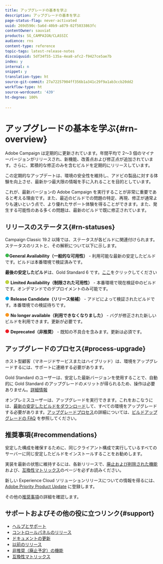 ```yaml
---
title: アップグレードの基本を学ぶ
description: アップグレードの基本を学ぶ
page-status-flag: never-activated
uuid: 269d590c-5a6d-40b9-a879-02f5033863fc
contentOwner: sauviat
products: SG_CAMPAIGN/CLASSIC
audience: rns
content-type: reference
topic-tags: latest-release-notes
discoiquuid: 5df34f55-135a-4ea8-afc2-f9427ce5ae7b
index: y
internal: n
snippet: y
translation-type: ht
source-git-commit: 27a72257904ff356b1a341c29f9a1ab3ccb20dd2
workflow-type: ht
source-wordcount: '439'
ht-degree: 100%

---
```



# アップグレードの基本を学ぶ{#rn-overview}

Adobe Campaign は定期的に更新されています。年間平均で 2～3 個のマイナーバージョンがリリースされ、新機能、改善点および修正点が追加されています。さらに、累積的な修正のみを含むビルドを定期的にリリースしています。

この定期的なアップデートは、環境の安全性を維持し、アドビの製品に対する体験を向上させ、最新かつ最大限の情報を手に入れることを目的としています。

これが、最新バージョンの Adobe Campaign を実行することが非常に重要であると考える理由です。また、最近のビルドでの問題の特定、再現、修正が通常よりも速いという点で、より優れたサポート体験を得ることができます。また、発生する可能性のある多くの問題は、最新のビルドで既に修正されています。

## リリースのステータス{#rn-statuses}

Campaign Classic 19.2 以降では、ステータスが各ビルドに関連付けられます。ステータスのリストと、その解釈について以下に示します。

![](assets/do-not-localize/green3.png)**General Availability（一般的な可用性）** - 利用可能な最新の安定したビルドです。ビルドは本番環境で検証済みです。

**最後の安定したビルド**&#x200B;は、Gold Standard 6 です。[ここ](../../rn/using/gold-standard.md)をクリックしてください

![](assets/do-not-localize/limited.png) **Limited Availability（制限された可用性）** - 本番環境で現在検証中のビルドです。オンデマンドでのデプロイメントのみ可能です。

![](assets/do-not-localize/blue3.png) **Release Candidate（リリース候補）** - アドビによって検証されたビルドです。本番環境での検証待ちです。

![](assets/do-not-localize/orange3.png) **No longer available（利用できなくなりました）** - バグが修正された新しいビルドを利用できます。更新が必要です。

![](assets/do-not-localize/red3.png) **Deprecated（非推奨）** - 既知の不具合を含みます。更新は必須です。

## アップグレードのプロセス{#process-upgrade}

ホスト型顧客（マネージドサービスまたはハイブリッド）は、環境をアップグレードするには、サポートに連絡する必要があります。

Gold Standard のユーザーは、安定した最新バージョンを使用することで、自動的に Gold Standard のアップグレードのメリットが得られるため、操作は必要ありません。[詳細情報](https://helpx.adobe.com/jp/campaign/kb/gold-standard.html#gs-6)

オンプレミスユーザーは、アップグレードを実行できます。これをおこなうには、[最新の安定したビルドをダウンロード](https://experience.adobe.com/#/downloads/content/software-distribution/jp/campaign.html)して、すべての環境をアップグレードする必要があります。[アップグレードプロセス](https://helpx.adobe.com/jp/campaign/kb/acc-build-upgrade.html)の詳細については、[ビルドアップグレードの FAQ](https://helpx.adobe.com/jp/campaign/kb/build-upgrade-faq.html) を参照してください。

## 推奨事項{#recommendations}

安定した構成を確保するために、同じクライアント構成で実行しているすべてのサーバーに同じ安定したビルドをインストールすることをお勧めします。

実装を最新の状態に維持するには、各新リリースで、[廃止および削除された機能](../../rn/using/deprecated-features.md)および、[互換性マトリックス](../../rn/using/compatibility-matrix.md)のページを必ずお読みください。

新しい Experience Cloud ソリューションリリースについての情報を得るには、[Adobe Priority Product Update](https://www.adobe.com/jp/subscription/priority-product-update.html) に登録します。

その他の[推奨事項](https://helpx.adobe.com/jp/campaign/kb/acc-build-upgrade.html#Recommendations)の詳細を確認します。

## サポートおよびその他の役に立つリンク{#support}

* [ヘルプとサポート](https://helpx.adobe.com/jp/campaign/kb/ac-support.html#acc-support)
* [コントロールパネルのリリース](https://docs.adobe.com/content/help/ja-JP/control-panel/using/release-notes.html)
* [ドキュメントの更新](../../rn/using/documentation-updates.md)
* [以前のリリース](../../rn/using/release--20-1.md)
* [非推奨（廃止予定）の機能 ](../../rn/using/deprecated-features.md)
* [互換性マトリックス](../../rn/using/compatibility-matrix.md)

